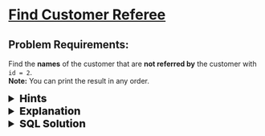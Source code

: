 # [Find Customer Referee](https://leetcode.com/problems/find-customer-referee/description/?envType=study-plan-v2&envId=top-sql-50)

## Problem Requirements:
Find the <b>names</b> of the customer that are <strong>not referred by</strong> the customer with <code>id = 2</code>.
<br>
<strong>Note:</strong> You can print the result in any order.

<details>
    <summary style="font-size:1.3rem;font-weight:800"> Hints </summary> 
    <div class="hints" style="padding-left:30px">
        <details >
            <summary style="font-size:1.3rem;font-weight:800"> Hint#1 </summary>
            <p> Use <strong>OR</strong> operator to combine more than one condition. </p> 
        </details>
    </div>
</details>

<details>
    <summary style="font-size:1.3rem;font-weight:800"> Explanation </summary> 
    <p>
        Let's split the problem into two sub problems
        <ul>
            <li>Retrieve all the names using<code>SELECT</code> statement </li>
            <li>Filtering the retrieved data using <code>WHERE</code> clause and <code>OPERATORS</code>  </li>
        </ul>
        <p>
            First retrieve the names using <code>select</code> statement then use <code>where</code> clause to filter all the names that does not have <code>id = 2</code> in the corresponding row.
        </p>
        <p>
            But what if the referee_id is <code>NULL</code> , here we can use 
            <code>IS NULL</code> operator to filter it.
        </p>
        <p>
            Finally combine both conditions using <code>OR</code> operator to make sure that if one of the conditions is satisfied the  corresponding  name will be retrieved.
        </p>
    </p>
</details>

<details>
    <summary style="font-size:1.3rem;font-weight:800"> SQL Solution </summary> 

```sql
    SELECT name 
    FROM customer 
    WHERE referee_id IS NULL OR referee_id <>2;
    -- equal operator =
    -- not equal operator <>
    -- not equal operator !=
```
</details>
